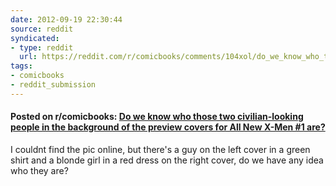 ```yaml
---
date: 2012-09-19 22:30:44
source: reddit
syndicated:
- type: reddit
  url: https://reddit.com/r/comicbooks/comments/104xol/do_we_know_who_those_two_civilianlooking_people/
tags:
- comicbooks
- reddit_submission
---
```


#### Posted on r/comicbooks: [Do we know who those two civilian-looking people in the background of the preview covers for All New X-Men #1 are?](https://reddit.com/r/comicbooks/comments/104xol/do_we_know_who_those_two_civilianlooking_people/)

I couldnt find the pic online, but there's a guy on the left cover in a green shirt and a blonde girl in a red dress on the right cover, do we have any idea who they are?